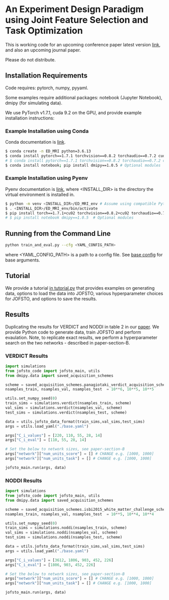 # An Experiment Design Paradigm using Joint Feature Selection and Task Optimization

This is working code for an upcoming conference paper latest version [link](https://arxiv.org/abs/2210.06891), and also an upcoming journal paper.

Please do not distribute.

## Installation Requirements

Code requires: pytorch, numpy, pyyaml.

Some examples require additional packages: notebook (Jupyter Notebook), dmipy (for simulating data).

We use PyTorch v1.7.1, cuda 9.2 on the GPU, and provide example installation instructions:

### Example Installation using Conda

Conda documentation is [link](https://docs.conda.io).

```bash
$ conda create -n ED_MRI python=3.6.13
$ conda install pytorch==1.7.1 torchvision==0.8.2 torchaudio==0.7.2 cudatoolkit=9.2 pyyaml -c pytorch # GPU installation
# $ conda install pytorch==1.7.1 torchvision==0.8.2 torchaudio==0.7.2 cpuonly pyyaml -c pytorch # CPU only
$ conda install notebook; pip install dmipy==1.0.5 # Optional modules
```

### Example Installation using Pyenv

Pyenv documentation is [link](https://github.com/pyenv), where <INSTALL_DIR> is the directory the virtual environment is installed in.

```bash
$ python -m venv <INSTALL_DIR>/ED_MRI_env # Assume using compatible Python version e.g. 3.6.13
$ . <INSTALL_DIR>/ED_MRI_env/bin/activate
$ pip install torch==1.7.1+cu92 torchvision==0.8.2+cu92 torchaudio==0.7.2 -f https://download.pytorch.org/whl/torch_stable.html pyyaml
# $ pip install notebook dmipy==1.0.5  # Optional modules
```

## Running from the Command Line

```bash
python train_and_eval.py --cfg <YAML_CONFIG_PATH>
```

where <YAML_CONFIG_PATH> is a path to a config file.  See [base config](./base.yaml) for base arguments.


## Tutorial

We provide a tutorial [in tutorial.py](./tutorial.py) that provides examples on generating data, options to load the data into JOFSTO, various hyperparameter choices for JOFSTO, and options to save the results.

## Results

Duplicating the results for VERDICT and NODDI in table 2 in our [paper](https://arxiv.org/pdf/2210.06891.pdf).  We provide Python code to generate data, train JOFSTO and perform evaulation.  Note, to replicate exact results, we perform a hyperparameter search on the two networks - described in paper-section-B.

### VERDICT Results

```python
import simulations
from jofsto_code import jofsto_main, utils
from dmipy.data import saved_acquisition_schemes

scheme = saved_acquisition_schemes.panagiotaki_verdict_acquisition_scheme()
nsamples_train, nsamples_val, nsamples_test  = 10**6, 10**5, 10**5

utils.set_numpy_seed(0)
train_sims = simulations.verdict(nsamples_train, scheme)
val_sims = simulations.verdict(nsamples_val, scheme)
test_sims = simulations.verdict(nsamples_test, scheme)

data = utils.jofsto_data_format(train_sims,val_sims,test_sims)
args = utils.load_yaml("./base.yaml")

args["C_i_values"] = [220, 110, 55, 28, 14]
args["C_i_eval"] = [110, 55, 28, 14]

# Set the below to network sizes, see paper-section-B
args["network"]["num_units_score"] = [] # CHANGE e.g. [1000, 1000]
args["network"]["num_units_task"] = [] # CHANGE e.g. [1000, 1000]

jofsto_main.run(args, data)
```

### NODDI Results

```python
import simulations
from jofsto_code import jofsto_main, utils
from dmipy.data import saved_acquisition_schemes

scheme = saved_acquisition_schemes.isbi2015_white_matter_challenge_scheme()
nsamples_train, nsamples_val, nsamples_test  = 10**5, 10**4, 10**4

utils.set_numpy_seed(0)
train_sims = simulations.noddi(nsamples_train, scheme)
val_sims = simulations.noddi(nsamples_val, scheme)
test_sims = simulations.noddi(nsamples_test, scheme)

data = utils.jofsto_data_format(train_sims,val_sims,test_sims)
args = utils.load_yaml("./base.yaml")

args["C_i_values"] = [3612, 1806, 903, 452, 226]
args["C_i_eval"] = [1806, 903, 452, 226]

# Set the below to network sizes, see paper-section-B
args["network"]["num_units_score"] = [] # CHANGE e.g. [1000, 1000]
args["network"]["num_units_task"] = [] # CHANGE e.g. [1000, 1000]

jofsto_main.run(args, data)
```
